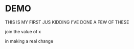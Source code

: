 # DEMO
THIS IS MY FIRST
JUS KIDDING I'VE DONE A FEW OF THESE

join the value of x


in making a real change

